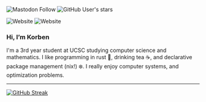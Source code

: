 ![Mastodon Follow](https://img.shields.io/mastodon/follow/111241682444252760?domain=https%3A%2F%2Fmstdn.social)
![GitHub User's stars](https://img.shields.io/github/stars/korbexmachina)

![Website](https://img.shields.io/website?url=https%3A%2F%2Fkorbexmachina.com&up_message=online&down_message=offline&style=for-the-badge&logo=htmx)
![Website](https://img.shields.io/website?url=https%3A%2F%2Fblog.korbexmachina.com&up_message=online&down_message=offline&style=for-the-badge&logo=rss&label=blog)

### Hi, I’m Korben

I'm a 3rd year student at UCSC studying computer science and mathematics.
I like programming in rust 🦀, drinking tea ☕, and declarative package management (nix!) ❄️.
I really enjoy computer systems, and optimization problems.

---

[![GitHub Streak](https://streak-stats.demolab.com?user=korbexmachina&theme=catppuccin-mocha&hide_border=true)](https://git.io/streak-stats)
